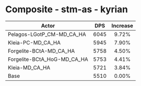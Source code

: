# Composite - stm-as - kyrian
| Actor | DPS | Increase |
|---|:---:|:---:|
|Pelagos-LGotP_CM-MD_CA_HA|6045|9.72%|
|Kleia-PC-MD_CA_HA|5945|7.90%|
|Forgelite-BCtA-MD_CA_HA|5758|4.50%|
|Forgelite-BCtA_HoG-MD_CA_HA|5753|4.41%|
|Kleia-MD_CA_HA|5721|3.84%|
|Base|5510|0.00%|
